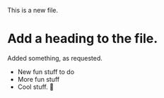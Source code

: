 This is a new file.
# Add a heading to the file.
Added something, as requested.

* New fun stuff to do
* More fun stuff
* Cool stuff. :train: